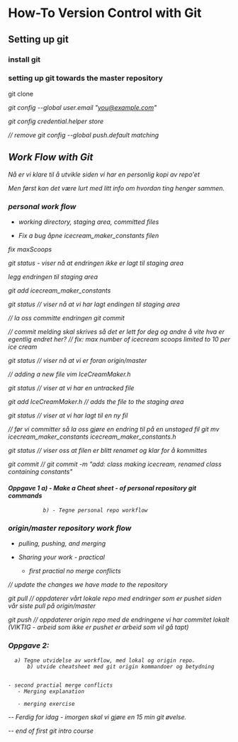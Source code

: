 # How-To Version Control with Git


## Setting up git

### install git

### setting up git towards the master repository

git clone <address https>

git config --global user.email "you@example.com"

git config credential.helper store

// remove git config --global push.default matching


## Work Flow with Git

Nå er vi klare til å utvikle siden vi har en personlig kopi av repo'et

Men først kan det være lurt med litt info om hvordan ting henger sammen.


### personal work flow
- working directory, staging area, committed files

- Fix a bug
åpne icecream_maker_constants filen

fix maxScoops

git status  - viser nå at endringen ikke er lagt til staging area

legg endringen til staging area

git add icecream_maker_constants

git status  // viser nå at vi har lagt endingen til staging area

// la oss committe endringen
git commit

// commit melding skal skrives så det er lett for deg og andre å vite hva er egentlig endret her?
// fix: max number of icecream scoops limited to 10 per ice cream

git status // viser nå at vi er foran origin/master 


// adding a new file
vim IceCreamMaker.h

git status // viser at vi har en untracked file

git add IceCreamMaker.h // adds the file to the staging area

git status // viser at vi har lagt til en ny fil

// før vi committer så la oss gjøre en endring til på en unstaged fil
git mv icecream_maker_constants icecream_maker_constants.h

git status // viser oss at filen er blitt renamet og klar for å kommittes

git commit // git commit -m "add: class making icecream, renamed class containing constants"



#### Oppgave 1 a) - Make a Cheat sheet - of personal repository git commands
               b) - Tegne personal repo workflow



### origin/master repository work flow
- pulling, pushing, and merging

- Sharing your work - practical
	- first practial no merge conflicts

// update the changes we have made to the repository

git pull // oppdaterer vårt lokale repo med endringer som er pushet siden vår siste pull på origin/master

git push // oppdaterer origin repo med de endringene vi har commitet lokalt (VIKTIG - arbeid som ikke er pushet er arbeid som vil gå tapt)



### Oppgave 2:
 	  a) Tegne utvidelse av workflow, med lokal og origin repo.
          b) utvide cheatsheet med git origin kommandoer og betydning


	- second practial merge conflicts
	   - Merging explanation

	   - merging exercise



-- Ferdig for idag - imorgen skal vi gjøre en 15 min git øvelse. 


-- end of first git intro course








 




